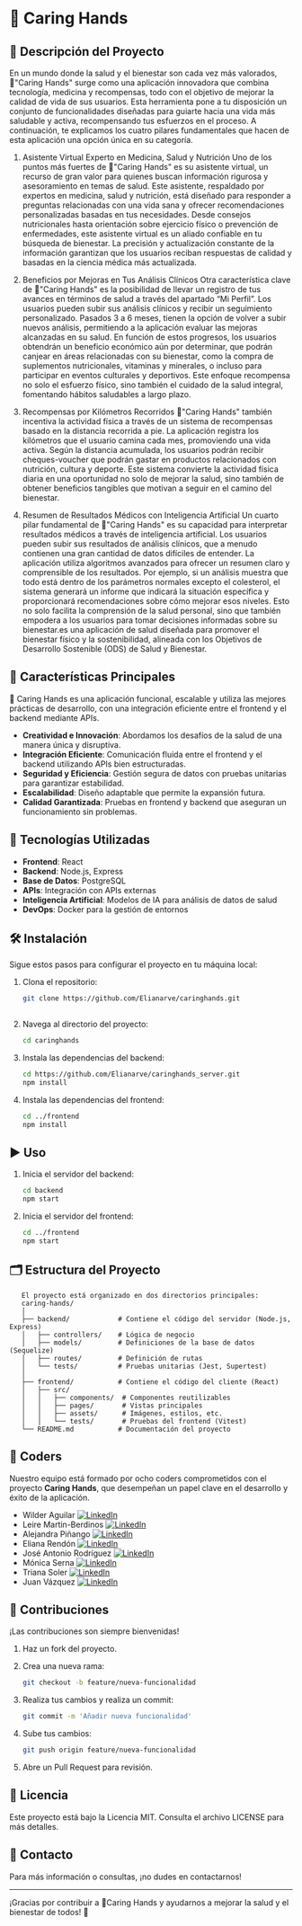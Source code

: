 # 🌿 Caring Hands 

## 📝 Descripción del Proyecto

En un mundo donde la salud y el bienestar son cada vez más valorados, 🌿"Caring Hands" surge como una aplicación innovadora que combina tecnología, medicina y recompensas, todo con el objetivo de mejorar la calidad de vida de sus usuarios. Esta herramienta pone a tu disposición un conjunto de funcionalidades diseñadas para guiarte hacia una vida más saludable y activa, recompensando tus esfuerzos en el proceso. A continuación, te explicamos los cuatro pilares fundamentales que hacen de esta aplicación una opción única en su categoría.

1. Asistente Virtual Experto en Medicina, Salud y Nutrición
Uno de los puntos más fuertes de 🌿"Caring Hands" es su asistente virtual, un recurso de gran valor para quienes buscan información rigurosa y asesoramiento en temas de salud. Este asistente, respaldado por expertos en medicina, salud y nutrición, está diseñado para responder a preguntas relacionadas con una vida sana y ofrecer recomendaciones personalizadas basadas en tus necesidades. Desde consejos nutricionales hasta orientación sobre ejercicio físico o prevención de enfermedades, este asistente virtual es un aliado confiable en tu búsqueda de bienestar. La precisión y actualización constante de la información garantizan que los usuarios reciban respuestas de calidad y basadas en la ciencia médica más actualizada.

2. Beneficios por Mejoras en Tus Análisis Clínicos
Otra característica clave de 🌿"Caring Hands" es la posibilidad de llevar un registro de tus avances en términos de salud a través del apartado “Mi Perfil”. Los usuarios pueden subir sus análisis clínicos y recibir un seguimiento personalizado. Pasados 3 a 6 meses, tienen la opción de volver a subir nuevos análisis, permitiendo a la aplicación evaluar las mejoras alcanzadas en su salud. En función de estos progresos, los usuarios obtendrán un beneficio económico aún por determinar, que podrán canjear en áreas relacionadas con su bienestar, como la compra de suplementos nutricionales, vitaminas y minerales, o incluso para participar en eventos culturales y deportivos. Este enfoque recompensa no solo el esfuerzo físico, sino también el cuidado de la salud integral, fomentando hábitos saludables a largo plazo.

3. Recompensas por Kilómetros Recorridos
🌿"Caring Hands" también incentiva la actividad física a través de un sistema de recompensas basado en la distancia recorrida a pie. La aplicación registra los kilómetros que el usuario camina cada mes, promoviendo una vida activa. Según la distancia acumulada, los usuarios podrán recibir cheques-voucher que podrán gastar en productos relacionados con nutrición, cultura y deporte. Este sistema convierte la actividad física diaria en una oportunidad no solo de mejorar la salud, sino también de obtener beneficios tangibles que motivan a seguir en el camino del bienestar.

4. Resumen de Resultados Médicos con Inteligencia Artificial
Un cuarto pilar fundamental de 🌿"Caring Hands" es su capacidad para interpretar resultados médicos a través de inteligencia artificial. Los usuarios pueden subir sus resultados de análisis clínicos, que a menudo contienen una gran cantidad de datos difíciles de entender. La aplicación utiliza algoritmos avanzados para ofrecer un resumen claro y comprensible de los resultados. Por ejemplo, si un análisis muestra que todo está dentro de los parámetros normales excepto el colesterol, el sistema generará un informe que indicará la situación específica y proporcionará recomendaciones sobre cómo mejorar esos niveles. Esto no solo facilita la comprensión de la salud personal, sino que también empodera a los usuarios para tomar decisiones informadas sobre su bienestar.es una aplicación de salud diseñada para promover el bienestar físico y la sostenibilidad, alineada con los Objetivos de Desarrollo Sostenible (ODS) de Salud y Bienestar.
</div>

## 🚀 Características Principales

🌿 Caring Hands es una aplicación funcional, escalable y utiliza las mejores prácticas de desarrollo, con una integración eficiente entre el frontend y el backend mediante APIs.

- **Creatividad e Innovación**: Abordamos los desafíos de la salud de una manera única y disruptiva.
- **Integración Eficiente**: Comunicación fluida entre el frontend y el backend utilizando APIs bien estructuradas.
- **Seguridad y Eficiencia**: Gestión segura de datos con pruebas unitarias para garantizar estabilidad.
- **Escalabilidad**: Diseño adaptable que permite la expansión futura.
- **Calidad Garantizada**: Pruebas en frontend y backend que aseguran un funcionamiento sin problemas.

## 🔧 Tecnologías Utilizadas

- **Frontend**: React
- **Backend**: Node.js, Express
- **Base de Datos**: PostgreSQL
- **APIs**: Integración con APIs externas
- **Inteligencia Artificial**: Modelos de IA para análisis de datos de salud
- **DevOps**: Docker para la gestión de entornos

## 🛠 Instalación

Sigue estos pasos para configurar el proyecto en tu máquina local:

1. Clona el repositorio:

   	```bash
   	git clone https://github.com/Elianarve/caringhands.git
       
2. Navega al directorio del proyecto:

  	```bash
   	cd caringhands

3. Instala las dependencias del backend:

  	```bash
  	cd https://github.com/Elianarve/caringhands_server.git
   npm install

4. Instala las dependencias del frontend:
  	
   ```bash
   cd ../frontend
   npm install

## ▶️ Uso

1. Inicia el servidor del backend:

   ```bash
   cd backend
   npm start

2. Inicia el servidor del frontend:

   ```bash
   cd ../frontend
   npm start

## 🗂 Estructura del Proyecto

       El proyecto está organizado en dos directorios principales:
       caring-hands/
       │
       ├── backend/            # Contiene el código del servidor (Node.js, Express)
       │   ├── controllers/    # Lógica de negocio
       │   ├── models/         # Definiciones de la base de datos (Sequelize)
       │   ├── routes/         # Definición de rutas
       │   └── tests/          # Pruebas unitarias (Jest, Supertest)
       │
       ├── frontend/           # Contiene el código del cliente (React)
       │   ├── src/
       │   │   ├── components/  # Componentes reutilizables
       │   │   ├── pages/       # Vistas principales
       │   │   ├── assets/      # Imágenes, estilos, etc.
       │   │   └── tests/       # Pruebas del frontend (Vitest)
       └── README.md           # Documentación del proyecto

## 👥 Coders

Nuestro equipo está formado por ocho coders comprometidos con el proyecto **Caring Hands**, que desempeñan un papel clave en el desarrollo y éxito de la aplicación.


- Wilder Aguilar [![LinkedIn](https://img.shields.io/badge/LinkedIn-blue?style=flat&logo=linkedin&logoColor=white)](https://www.linkedin.com/in/wilderaguilar/)
- Leire Martin-Berdinos [![LinkedIn](https://img.shields.io/badge/LinkedIn-blue?style=flat&logo=linkedin&logoColor=white)](https://www.linkedin.com/in/leiremberdinos/)
- Alejandra Piñango [![LinkedIn](https://img.shields.io/badge/LinkedIn-blue?style=flat&logo=linkedin&logoColor=white)](https://www.linkedin.com/in/alejandra-pinango/)
- Eliana Rendón [![LinkedIn](https://img.shields.io/badge/LinkedIn-blue?style=flat&logo=linkedin&logoColor=white)](https://www.linkedin.com/in/eliana-rendon/)
- José Antonio Rodríguez [![LinkedIn](https://img.shields.io/badge/LinkedIn-blue?style=flat&logo=linkedin&logoColor=white)](https://www.linkedin.com/in/jose-antonio-rodriguez-8b2b65/)
- Mónica Serna [![LinkedIn](https://img.shields.io/badge/LinkedIn-blue?style=flat&logo=linkedin&logoColor=white)](https://www.linkedin.com/in/monicasernasantander/)
- Triana Soler [![LinkedIn](https://img.shields.io/badge/LinkedIn-blue?style=flat&logo=linkedin&logoColor=white)](https://www.linkedin.com/in/triana-soler-mart%C3%ADn/)
- Juan Vázquez [![LinkedIn](https://img.shields.io/badge/LinkedIn-blue?style=flat&logo=linkedin&logoColor=white)](https://www.linkedin.com/in/juanvprada/)

## 🤝 Contribuciones
¡Las contribuciones son siempre bienvenidas!

1.	Haz un fork del proyecto.

2.	Crea una nueva rama:

      ```bash
      git checkout -b feature/nueva-funcionalidad

3.	Realiza tus cambios y realiza un commit:

     ```bash
     git commit -m 'Añadir nueva funcionalidad'

4.	Sube tus cambios:

      ```bash
      git push origin feature/nueva-funcionalidad

5.	Abre un Pull Request para revisión.


## 📄 Licencia

Este proyecto está bajo la Licencia MIT. Consulta el archivo LICENSE para más detalles.

## 📧 Contacto

Para más información o consultas, ¡no dudes en contactarnos!

________________________________________

¡Gracias por contribuir a 🌿Caring Hands y ayudarnos a mejorar la salud y el bienestar de todos! 🌟
